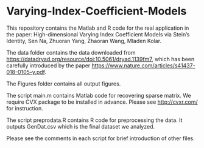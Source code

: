 # Varying-Index-Coefficient-Models
This repository contains the Matlab and R code for the real application in the paper: High-dimensional Varying Index Coefficient Models via Stein’s Identity, Sen Na, Zhuoran Yang, Zhaoran Wang, Mladen Kolar.

The data folder contains the data downloaded from https://datadryad.org/resource/doi:10.5061/dryad.1139fm7, which has been carefully introduced by the paper https://www.nature.com/articles/s41437-018-0105-y.pdf.

The Figures folder contains all output figures.

The script main.m contains Matlab code for recovering sparse matrix. We require CVX package to be installed in advance. Please see http://cvxr.com/ for instruction.

The script preprodata.R contains R code for preprocessing the data. It outputs GenDat.csv which is the final dataset we analyzed.

Please see the comments in each script for brief introduction of other files.
